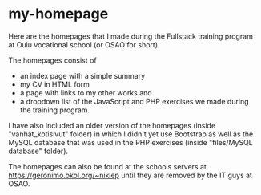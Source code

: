 # my-homepage
Here are the homepages that I made during the Fullstack training program at Oulu vocational school (or OSAO for short).

The homepages consist of 
- an index page with a simple summary
- my CV in HTML form
- a page with links to my other works and 
- a dropdown list of the JavaScript and PHP exercises we made during the training program.

I have also included an older version of the homepages (inside "vanhat_kotisivut" folder) in which I didn't yet use Bootstrap as well as the MySQL database that was used in the PHP exercises (inside "files/MySQL database" folder). 

The homepages can also be found at the schools servers at https://geronimo.okol.org/~niklep until they are removed by the IT guys at OSAO.
